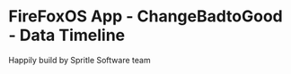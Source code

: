 FireFoxOS App - ChangeBadtoGood - Data Timeline
==============================

Happily build by Spritle Software team
